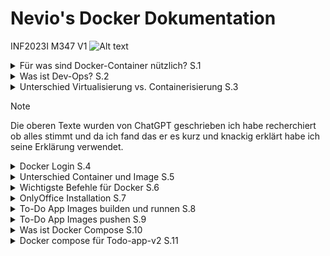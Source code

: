# Nevio's Docker Dokumentation #
INF2023I
M347
V1
![Alt text](https://pbs.twimg.com/media/DcNP--nWAAEbnmn.jpg "Docker logo (Cute Whales)")

<details>
<summary>Für was sind Docker-Container nützlich? S.1</summary>
<h3>Für was sind Docker-Container nützlich?</h3>
Docker-Container sind nützlich, weil sie eine isolierte, konsistente Umgebung bieten, die es Entwicklern und Systemadministratoren ermöglicht, Anwendungen unabhängig von der zugrunde liegenden Infrastruktur auszuführen. Hier sind einige Hauptvorteile und Einsatzmöglichkeiten von Docker-Containern:

- Portabilität
- Konsistenz zwischen Entwicklungs-, Test- und Produktionsumgebungen
- Skalierbarkeit und Flexibilität
- Ressourcen-Effizienz
</details>
<details>
<summary>Was ist Dev-Ops? S.2</summary>
<h3>Was ist Dev-Ops?</h3>
DevOps ist eine Abkürzung für "Development" (Entwicklung) und "Operations" (Betrieb). Es handelt sich um eine kulturelle und praktische Herangehensweise an Softwareentwicklung und IT-Betrieb, die darauf abzielt, die Zusammenarbeit zwischen Entwicklern (die neue Funktionen entwickeln) und Operations-Teams (die für die Bereitstellung und den reibungslosen Betrieb der Software verantwortlich sind) zu verbessern.
</details>
<details>
<summary>Unterschied Virtualisierung vs. Containerisierung S.3</summary>
<h3>Unterschied Virtualisierung vs. Containerisierung</h3>

- Virtualisierung: Hier werden ganze virtuelle Maschinen (VMs) erstellt, die eine komplette Betriebssysteminstanz und Anwendungen beinhalten. Jede VM nutzt eine eigene Betriebssysteminstanz und Ressourcen.

- Containerisierung: Container teilen sich das Betriebssystem des Hosts und isolieren Anwendungen und deren Abhängigkeiten voneinander. Sie sind leichtgewichtiger als VMs und starten schneller, da sie den Overhead einer vollständigen Betriebssysteminstanz vermeiden.

Containerisierung, insbesondere durch Docker, hat die Bereitstellung von Anwendungen vereinfacht und die Effizienz in der Cloud-Computing-Welt erheblich verbessert.
</details>

>[!NOTE]
>Die oberen Texte wurden von ChatGPT geschrieben ich habe recherchiert ob alles stimmt und da ich fand das er es kurz und knackig erklärt habe ich seine Erklärung verwendet.
<details>
<summary>Docker Login S.4</summary>
<h3>Docker Login</h3>
Ich musste mich nicht registrieren da ich bereits ein Konto hatte also konnte ich mich 
einfach via Google einloggen.

![Alt text](docker-login-page.png "Login Screen")

Dannach war ich bereits auf meinem Konto eingelogged.

![Alt text](docker-logged-in.png "Logged In Screen")
</details>
<details>
<summary>Unterschied Container und Image S.5</summary>
<h3>Unterschied Container und Image</h3>

  - Docker-Image: Ein Image ist wie eine Vorlage, die verwendet wird, um Container zu erstellen. Die Anweisungen zum Erstellen eines Docker-Containers enthält. Ein Image enthält alles, was notwendig ist, um eine Anwendung auszuführen – wie Code, Laufzeitumgebung, Bibliotheken, Umgebungsvariablen und Konfigurationsdateien.
<br></br>
- Docker-Container: Ein Container ist eine laufende Instanz eines Images. Er erstellt das benötigte Environment um eine Anwendung und ihre Abhängigkeiten zu erfüllen dies so resourcensparend wie möglich. Container, die aus demselben Image erstellt werden, sind hinsichtlich ihrer Konfiguration und ihres Verhaltens identisch.

Kurz gesagt: Ein Image ist die Vorlage für den Container
</details>
<details>
<summary>Wichtigste Befehle für Docker S.6</summary>
<h3>Wichtigste Befehle für Docker</h3>
  
- `docker --version` Zeigt die aktuelle Version von Docker an.

- `docker pull <image-name>` Lädt ein Docker-Image aus einem Repository (z. B. Docker Hub) herunter.

- `docker build -t <image-name> <path>` Erstellt ein Docker-Image aus einem
Dockerfile im angegebenen Verzeichnis.

- `docker run <options> <image-name>` Startet einen neuen Container basierend auf einem Image. Du kannst auch Optionen wie Portweiterleitungen, Umgebungsvariablen oder Volumes hinzufügen.

- `docker ps` Listet alle laufenden Container auf.

- `docker ps -a` Listet alle Container auf, einschließlich der gestoppten.

- `docker stop <container-id>` Stoppt einen laufenden Container.

- `docker rm <container-id>` Löscht einen gestoppten Container.

- `docker rmi <image-name>` Löscht ein Docker-Image.
  
- `docker logs <container-id>` Zeigt die Logs eines Containers an.
</details>
<details>
  <summary>OnlyOffice Installation S.7</summary>
   ![Alt text](only-office.png "OnlyOffice")
</details>
<details>
  <summary>To-Do App Images builden und runnen S.8</summary>
  <h3>To-Do App Images builden und runnen</h3>
  Ich habe die Images gebaut und gerunnt mit diesen Befehlen
  <br></br>
  V1
  
  ```bash
  cd redis-slave/
  docker build -t redis-slave:v1 .
  cd ..
  cd redis-master/
  docker build -t redis-master:v1 .
  cd ..
  cd web-frontend/
  docker build -t todo-app:v1 .
  docker network create todoapp_network
  docker run --net=todoapp_network --name=redis-master -d redis-master:v1
  docker run --net=todoapp_network --name=redis-slave -d redis-slave:v1
  docker run --net=todoapp_network --name=frontend -d -p 3000:3000 todo-app:v1
  ```
  <br></br>
  V2  
  ```bash
  cd to-do-appv1/
  cd redis-slave/
  docker build -t redis-slave:v2 .
  cd ..
  cd redis-master/
  docker build -t redis-master:v2 .
  cd ..
  cd to-do-appv2/
  ls
  cd web-frontendv2/
  docker build -t todo-app:v2 .
  docker network create todoapp_network
  docker run --net=todoapp_network --name=redis-master -d redis-master:v2
  docker run --net=todoapp_network --name=redis-slave -d redis-slave:v2
  docker run --net=todoapp_network --name=frontend -d -p 3000:3000 todo-app:v2
  ```
  Mit diesem Befehlen ist die app schon gelaufen
  <br></br>
  V1
  ![Alt text](todo-app.png "To-do app")
  <br></br>
  V2 
  ![Alt text](todo-app-v2.png "To-do app v2")
</details>
<details>
  <summary>To-Do App Images pushen S.9</summary>
  <h3>To-Do App Images pushen</h3>
  Mit diesen Befehlen habe ich die BIlder in mein registry gepushed (v1 und v2 gleicher prozess einfach in der anderen Directory und die tags zu v2 ändern)
  
  ```bash
  docker login ghcr.io
  docker image tag redis-master:v1 ghcr.io/tambinos/m347/redis-master:v1
  docker image tag redis-slave:v1 ghcr.io/tambinos/m347/redis-slave:v1
  docker image tag todo-app:v1 ghcr.io/tambinos/m347/todo-app:v1
  docker image push ghcr.io/tambinos/m347/todo-app:v1
  docker image push ghcr.io/tambinos/m347/redis-master:v1
  docker image push ghcr.io/tambinos/m347/redis-slave:v1
  ```
  Mit diesem Befehlen war das ganze auch schon gepusht
  ![Alt text](pushed-images.png "To-do app")
  ![Alt text](to-do-docker-image.png "To-do docker image")
  ![Alt text](redis-master-docker-image.png "redis master docker image")
  ![Alt text](redis-slave-docker-image.png "redos master docker image")
</details>
<details>
  <summary>Was ist Docker Compose S.10</summary>
  <h3>Was ist Docker Compose</h3>
  Docker Compose bietet mehrere Vorteile um den Run Prozess von Images zu vereinfachen indem sie folgende Vorteile bieten

  -  Mehrere Container in der richtigen Reihenfolge starten
  -  Networking normalerweise sollten alle Container im gleichen Network operieren was konfiguration ersparrt

  Dadurch können wir mehrere Images sehr einfach handlen.

</details>
<details>
  <summary>Docker compose für Todo-app-v2 S.11</summary>
  <h3>Docker compose für Todo-app-v2</h3>
  Wir erstellen ein neues file mit
  
  ```
  touch docker-compose.yml
  ```
  
  In dieses kommt nun unser docker-compose	
  
  ```
version: '3'
  services:
    redis-master:
      image: ghcr.io/tambinos/m347/redis-master:v2
      container_name: redis-master
      ports:
        - "6379:6379"

    redis-slave:
      image: ghcr.io/tambinos/m347/redis-slave:v2
      container_name: redis-slave
      depends_on:
        - redis-master
      ports:
        - "6380:6379"

    todo-app:
      image: ghcr.io/tambinos/m347/todo-app:v2
      container_name: todo-app
      depends_on:
        - redis-master
      ports:
        - "3000:3000"
  ```

  Dieses können wir jetzt mit ausführen

  ```
  docker compose up
  ```
</details>
